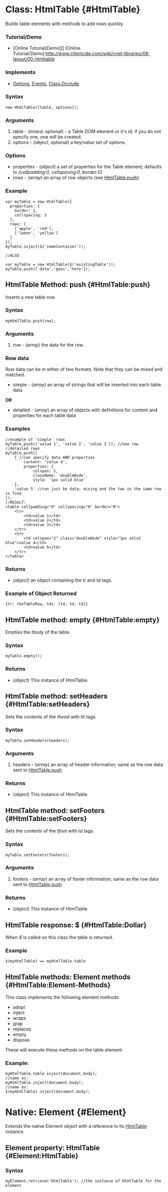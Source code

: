 Class: HtmlTable {#HtmlTable}
=============================

Builds table elements with methods to add rows quickly.

### Tutorial/Demo

* [Online Tutorial/Demo][]
[Online Tutorial/Demo]:http://www.clientcide.com/wiki/cnet-libraries/08-layout/00-htmltable

### Implements

* [Options][], [Events][], [Class.Occlude][]

### Syntax

	new HtmlTable([table, options]);

### Arguments

1. table - (*mixed*; optional) - a Table DOM element or it's id; if you do not specify one, one will be created.
1. options - (*object*; optional) a key/value set of options.

### Options

* properties - (*object*) a set of properties for the Table element; defaults to *{cellpadding:0, cellspacing:0, border:0}*
* rows - (*array*) an array of row objects (see [HtmlTable.push][])

### Example

	var myTable = new HtmlTable({
	  properties: {
	    border: 1,
	    cellspacing: 3
	  },
	  rows: [
	    ['apple', 'red'],
	    ['lemon', 'yellow']
	  ]
	});
	myTable.inject($('someContainer'));
	
	//ALSO
	
	var myTable = new HtmlTable($('existingTable'));
	myTable.push(['data','goes','here']);

HtmlTable Method: push {#HtmlTable:push}
----------------------------------------

Inserts a new table row.

### Syntax

	myHtmlTable.push(row);	

### Arguments

1. row - (*array*) the data for the row.

### Row data

Row data can be in either of two formats. Note that they can be mixed and matched.

* simple - (*array*) an array of strings that will be inserted into each table data

**OR**

* detailed - (*array*) an array of objects with definitions for content and properties for each table data

### Examples

	//example of 'simple' rows
	myTable.push(['value 1', 'value 2', 'value 3']); //new row
	//detailed rows
	myTable.push([
		{ //can specify data AND properties
			content: 'value 4',
			properties: {
				colspan: 2,
				className: 'doubleWide',
				style: '1px solid blue'
		},
		'value 5' //can just be data; mixing and the two in the same row is fine
	]);
	//RESULT:
	<table cellpadding="0" cellspacing="0" border="0">
		<tr>
			<td>value 1</td>
			<td>value 2</td>
			<td>value 3</td>
		</tr>
		<tr>
			<td colspan="2" class="doubleWide" style="1px solid blue">value 4</td>
			<td>value 5</td>
		</tr>
	</table>

### Returns

* (*object*) an object containing the tr and td tags.

### Example of Object Returned

	{tr: theTableRow, tds: [td, td, td]}

HtmlTable method: empty {#HtmlTable:empty}
------------------------------------------

Empties the *tbody* of the table.

### Syntax

	myTable.empty();

### Returns

* (*object*) This instance of HtmlTable.

HtmlTable method: setHeaders {#HtmlTable:setHeaders}
----------------------------------------------------

Sets the contents of the *thead* with *th* tags.

### Syntax

	myTable.setHeaders(headers);

### Arguments

1. headers - (*array*) an array of header information; same as the row data sent to [HtmlTable.push][]

### Returns

* (*object*) This instance of HtmlTable.

HtmlTable method: setFooters {#HtmlTable:setFooters}
----------------------------------------------------

Sets the contents of the *tfoot* with *td* tags.

### Syntax

	myTable.setFooters(footers);

### Arguments

1. footers - (*array*) an array of footer information; same as the row data sent to [HtmlTable.push][]

### Returns

* (*object*) This instance of HtmlTable.

HtmlTable response: $ {#HtmlTable:Dollar}
-----------------------------------------

When *$* is called on this class the table is returned.

### Example

	$(myHtmlTable) == myHtmlTable.table

HtmlTable methods: Element methods {#HtmlTable:Element-Methods}
---------------------------------------------------------------

This class implements the following element methods:

* adopt
* inject
* wraps
* grap
* replaces
* empty
* dispose

These will execute these methods on the table element.

### Example:

	myHtmlTable.table.inject(document.body);
	//same as:
	myHtmlTable.inject(document.body);
	//same as:
	$(myHtmlTable).inject(document.body);

Native: Element {#Element}
==========================

Extends the native Element object with a reference to its [HtmlTable][] instance.

Element property: HtmlTable {#Element:HtmlTable}
--------------------------------------

### Syntax

	myElement.retrieve('HtmlTable'); //the instance of HtmlTable for the element

[HtmlTable]: #HtmlTable
[HtmlTable.push]: #HtmlTable:push
[Options]: /core/Class/Class.Extras#Options
[Events]: /core/Class/Class.Extras#Events
[Class.Occlude]: /more/Class/Class.Occlude

